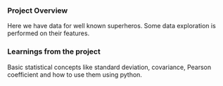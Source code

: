 ### Project Overview

 Here we have data for well known superheros.
Some data exploration is  performed on their features.


### Learnings from the project

 Basic statistical concepts like standard deviation, covariance, Pearson coefficient and how to use them using python.


